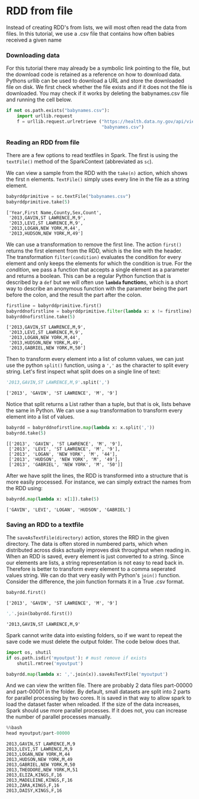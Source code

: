 
# RDD from file

Instead of creating RDD's from lists, we will most often read the data from files. In this tutorial, we use a .csv file that contains how often babies received a given name

### Downloading data

For this tutorial there may already be a symbolic link pointing to the file, but the download code is retained as a reference on how to download data. Pythons urllib can be used to download a URL and store the downloaded file on disk. We first check whether the file exists and if it does not the file is downloaded. You may check if it works by deleting the babynames.csv file and running the cell below.


```python
if not os.path.exists("babynames.csv"):
    import urllib.request
    f = urllib.request.urlretrieve ("https://health.data.ny.gov/api/views/jxy9-yhdk/rows.csv?accessType=DOWNLOAD", \
                                    "babynames.csv")
```

### Reading an RDD from file

There are a few options to read textfiles in Spark. The first is using the `textFile()` method of the SparkContext (abbreviated as `sc`). 

We can view a sample from the RDD with the `take(n)` action, which shows the first n elements. `TextFile()` simply uses every line in the file as a string element. 


```python
babyrddprimitive = sc.textFile("babynames.csv")
babyrddprimitive.take(5)
```




    ['Year,First Name,County,Sex,Count',
     '2013,GAVIN,ST LAWRENCE,M,9',
     '2013,LEVI,ST LAWRENCE,M,9',
     '2013,LOGAN,NEW YORK,M,44',
     '2013,HUDSON,NEW YORK,M,49']



We can use a transformation to remove the first line. The action `first()` returns the first element from the RDD, which is the line with the header. The transformation `filter(condition)` evaluates the condition for every element and only keeps the elements for which the condition is true. For the *condition*, we pass a function that accepts a single element as a parameter and returns a boolean. This can be a regular Python function that is described by a `def` but we will often use **`lambda` function**s, which is a short way to describe an anonymous function with the parameter being the part before the colon, and the result the part after the colon.


```python
firstline = babyrddprimitive.first()
babyrddnofirstline = babyrddprimitive.filter(lambda x: x != firstline)
babyrddnofirstline.take(5)
```




    ['2013,GAVIN,ST LAWRENCE,M,9',
     '2013,LEVI,ST LAWRENCE,M,9',
     '2013,LOGAN,NEW YORK,M,44',
     '2013,HUDSON,NEW YORK,M,49',
     '2013,GABRIEL,NEW YORK,M,50']



Then to transform every element into a list of column values, we can just use the python `split()` function, using a `','` as the character to split every string. Let's first inspect what split does on a single line of text:


```python
'2013,GAVIN,ST LAWRENCE,M,9'.split(',')
```




    ['2013', 'GAVIN', 'ST LAWRENCE', 'M', '9']



Notice that split returns a List rather than a tuple, but that is ok, lists behave the same in Python. We can use a `map` transformation to transform every element into a list of values.


```python
babyrdd = babyrddnofirstline.map(lambda x: x.split(','))
babyrdd.take(5)
```




    [['2013', 'GAVIN', 'ST LAWRENCE', 'M', '9'],
     ['2013', 'LEVI', 'ST LAWRENCE', 'M', '9'],
     ['2013', 'LOGAN', 'NEW YORK', 'M', '44'],
     ['2013', 'HUDSON', 'NEW YORK', 'M', '49'],
     ['2013', 'GABRIEL', 'NEW YORK', 'M', '50']]



After we have split the lines, the RDD is transformed into a structure that is more easily processed. For instance, we can simply extract the names from the RDD using:


```python
babyrdd.map(lambda x: x[1]).take(5)
```




    ['GAVIN', 'LEVI', 'LOGAN', 'HUDSON', 'GABRIEL']



### Saving an RDD to a textfile

The `saveAsTextFile(directory)` action, stores the RRD in the given directory. The data is often stored in numbered parts, which when distributed across disks actually improves disk throughput when reading in. When an RDD is saved, every element is just converted to a string. Since our elements are lists, a string representation is not easy to read back in. Therefore is better to transform every element to a comma seperated values string. We can do that very easily with Python's `join()` function. Consider the difference, the join function formats it in a True .csv format.


```python
babyrdd.first()
```




    ['2013', 'GAVIN', 'ST LAWRENCE', 'M', '9']




```python
','.join(babyrdd.first())
```




    '2013,GAVIN,ST LAWRENCE,M,9'



Spark cannot write data into existing folders, so if we want to repeat the save code we must delete the output folder. The code below does that.


```python
import os, shutil
if os.path.isdir('myoutput'): # must remove if exists
    shutil.rmtree('myoutput')
```


```python
babyrdd.map(lambda x: ','.join(x)).saveAsTextFile('myoutput')
```

And we can view the written file. There are probably 2 data files part-00000 and part-00001 in the folder. By default, small datasets are split into 2 parts for parallel processing by two cores. It is saved in that way to allow spark to load the dataset faster when reloaded. If the size of the data increases, Spark should use more parallel processes. If it does not, you can increase the number of parallel processes manually.


```python
%%bash
head myoutput/part-00000
```

    2013,GAVIN,ST LAWRENCE,M,9
    2013,LEVI,ST LAWRENCE,M,9
    2013,LOGAN,NEW YORK,M,44
    2013,HUDSON,NEW YORK,M,49
    2013,GABRIEL,NEW YORK,M,50
    2013,THEODORE,NEW YORK,M,51
    2013,ELIZA,KINGS,F,16
    2013,MADELEINE,KINGS,F,16
    2013,ZARA,KINGS,F,16
    2013,DAISY,KINGS,F,16



```python

```
